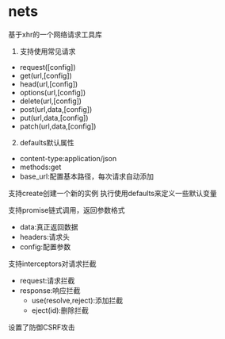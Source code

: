 # nets
基于xhr的一个网络请求工具库

1. 支持使用常见请求
  - request([config])
  - get(url,[config])
  - head(url,[config])
  - options(url,[config])
  - delete(url,[config])
  - post(url,data,[config])
  - put(url,data,[config])
  - patch(url,data,[config])

2. defaults默认属性
  - content-type:application/json
  - methods:get
  - base_url:配置基本路径，每次请求自动添加

支持create创建一个新的实例
执行使用defaults来定义一些默认变量

支持promise链式调用，返回参数格式
  - data:真正返回数据
  - headers:请求头
  - config:配置参数

支持interceptors对请求拦截
  - request:请求拦截
  - response:响应拦截
     - use(resolve,reject):添加拦截
     - eject(id):删除拦截

设置了防御CSRF攻击

